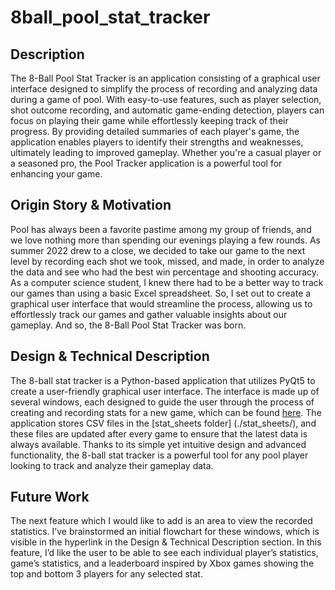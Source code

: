 # 8ball_pool_stat_tracker

## Description
The 8-Ball Pool Stat Tracker is an application consisting of a graphical user interface designed to simplify the process of recording and analyzing data during a game of pool. With easy-to-use features, such as player selection, shot outcome recording, and automatic game-ending detection, players can focus on playing their game while effortlessly keeping track of their progress. By providing detailed summaries of each player's game, the application enables players to identify their strengths and weaknesses, ultimately leading to improved gameplay. Whether you're a casual player or a seasoned pro, the Pool Tracker application is a powerful tool for enhancing your game.

## Origin Story & Motivation
Pool has always been a favorite pastime among my group of friends, and we love nothing more than spending our evenings playing a few rounds. As summer 2022 drew to a close, we decided to take our game to the next level by recording each shot we took, missed, and made, in order to analyze the data and see who had the best win percentage and shooting accuracy. As a computer science student, I knew there had to be a better way to track our games than using a basic Excel spreadsheet. So, I set out to create a graphical user interface that would streamline the process, allowing us to effortlessly track our games and gather valuable insights about our gameplay. And so, the 8-Ball Pool Stat Tracker was born.

## Design & Technical Description
The 8-ball stat tracker is a Python-based application that utilizes PyQt5 to create a user-friendly graphical user interface. The interface is made up of several windows, each designed to guide the user through the process of creating and recording stats for a new game, which can be found [here](https://lucid.app/lucidchart/c6d29fa4-9ebd-4090-a61a-362e1455ca3f/edit?viewport_loc=-125%2C-132%2C2219%2C1151%2C0_0&invitationId=inv_7f021f67-326a-43f9-9a70-114b37afd814#). The application stores CSV files in the [stat_sheets folder] (./stat_sheets/), and these files are updated after every game to ensure that the latest data is always available. Thanks to its simple yet intuitive design and advanced functionality, the 8-ball stat tracker is a powerful tool for any pool player looking to track and analyze their gameplay data.

## Future Work
The next feature which I would like to add is an area to view the recorded statistics. I’ve brainstormed an initial flowchart for these windows, which is visible in the hyperlink in the Design & Technical Description section. In this feature, I’d like the user to be able to see each individual player’s statistics, game’s statistics, and a leaderboard inspired by Xbox games showing the top and bottom 3 players for any selected stat.


